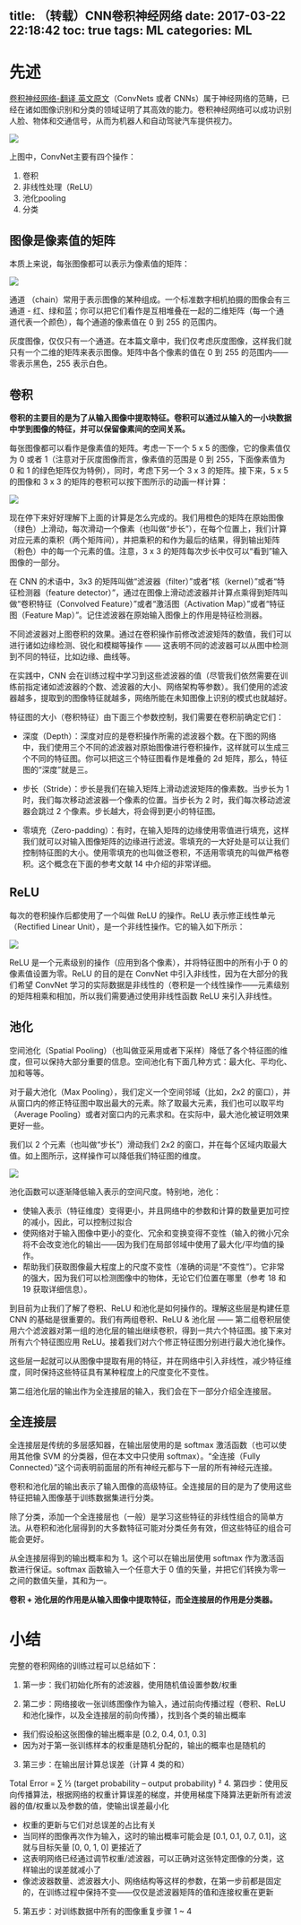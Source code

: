 title: （转载）CNN卷积神经网络
date: 2017-03-22 22:18:42
toc: true
tags: ML
categories: ML
---

# 先述

[卷积神经网络-翻译](https://ujjwalkarn.me/2016/08/11/intuitive-explanation-convnets/)[    英文原文](https://ujjwalkarn.me/2016/08/11/intuitive-explanation-convnets/)（ConvNets 或者 CNNs）属于神经网络的范畴，已经在诸如图像识别和分类的领域证明了其高效的能力。卷积神经网络可以成功识别人脸、物体和交通信号，从而为机器人和自动驾驶汽车提供视力。

![](http://peihao.space/img/article/ml/x3.png)
<!--more-->
上图中，ConvNet主要有四个操作：

1. 卷积
2. 非线性处理（ReLU）
3. 池化pooling
4. 分类


## 图像是像素值的矩阵

本质上来说，每张图像都可以表示为像素值的矩阵：


![](http://peihao.space/img/article/ml/x4.gif)

通道 （chain）常用于表示图像的某种组成。一个标准数字相机拍摄的图像会有三通道 - 红、绿和蓝；你可以把它们看作是互相堆叠在一起的二维矩阵（每一个通道代表一个颜色），每个通道的像素值在 0 到 255 的范围内。

灰度图像，仅仅只有一个通道。在本篇文章中，我们仅考虑灰度图像，这样我们就只有一个二维的矩阵来表示图像。矩阵中各个像素的值在 0 到 255 的范围内——零表示黑色，255 表示白色。

## 卷积

**卷积的主要目的是为了从输入图像中提取特征。卷积可以通过从输入的一小块数据中学到图像的特征，并可以保留像素间的空间关系。**

每张图像都可以看作是像素值的矩阵。考虑一下一个 5 x 5 的图像，它的像素值仅为 0 或者 1（注意对于灰度图像而言，像素值的范围是 0 到 255，下面像素值为 0 和 1 的绿色矩阵仅为特例），同时，考虑下另一个 3 x 3 的矩阵。接下来，5 x 5 的图像和 3 x 3 的矩阵的卷积可以按下图所示的动画一样计算：

![](http://peihao.space/img/article/ml/x2.gif)

现在停下来好好理解下上面的计算是怎么完成的。我们用橙色的矩阵在原始图像（绿色）上滑动，每次滑动一个像素（也叫做“步长”），在每个位置上，我们计算对应元素的乘积（两个矩阵间），并把乘积的和作为最后的结果，得到输出矩阵（粉色）中的每一个元素的值。注意，3 x 3 的矩阵每次步长中仅可以“看到”输入图像的一部分。

在 CNN 的术语中，3x3 的矩阵叫做“滤波器（filter）”或者“核（kernel）”或者“特征检测器（feature detector）”，通过在图像上滑动滤波器并计算点乘得到矩阵叫做“卷积特征（Convolved Feature）”或者“激活图（Activation Map）”或者“特征图（Feature Map）”。记住滤波器在原始输入图像上的作用是特征检测器。

不同滤波器对上图卷积的效果。通过在卷积操作前修改滤波矩阵的数值，我们可以进行诸如边缘检测、锐化和模糊等操作 —— 这表明不同的滤波器可以从图中检测到不同的特征，比如边缘、曲线等。

在实践中，CNN 会在训练过程中学习到这些滤波器的值（尽管我们依然需要在训练前指定诸如滤波器的个数、滤波器的大小、网络架构等参数）。我们使用的滤波器越多，提取到的图像特征就越多，网络所能在未知图像上识别的模式也就越好。

特征图的大小（卷积特征）由下面三个参数控制，我们需要在卷积前确定它们：

- 深度（Depth）：深度对应的是卷积操作所需的滤波器个数。在下图的网络中，我们使用三个不同的滤波器对原始图像进行卷积操作，这样就可以生成三个不同的特征图。你可以把这三个特征图看作是堆叠的 2d 矩阵，那么，特征图的“深度”就是三。

- 步长（Stride）：步长是我们在输入矩阵上滑动滤波矩阵的像素数。当步长为 1 时，我们每次移动滤波器一个像素的位置。当步长为 2 时，我们每次移动滤波器会跳过 2 个像素。步长越大，将会得到更小的特征图。

- 零填充（Zero-padding）：有时，在输入矩阵的边缘使用零值进行填充，这样我们就可以对输入图像矩阵的边缘进行滤波。零填充的一大好处是可以让我们控制特征图的大小。使用零填充的也叫做泛卷积，不适用零填充的叫做严格卷积。这个概念在下面的参考文献 14 中介绍的非常详细。

## ReLU

每次的卷积操作后都使用了一个叫做 ReLU 的操作。ReLU 表示修正线性单元（Rectified Linear Unit），是一个非线性操作。它的输入如下所示：

![](http://peihao.space/img/article/ml/x5.png)

ReLU 是一个元素级别的操作（应用到各个像素），并将特征图中的所有小于 0 的像素值设置为零。ReLU 的目的是在 ConvNet 中引入非线性，因为在大部分的我们希望 ConvNet 学习的实际数据是非线性的（卷积是一个线性操作——元素级别的矩阵相乘和相加，所以我们需要通过使用非线性函数 ReLU 来引入非线性。

## 池化

空间池化（Spatial Pooling）（也叫做亚采用或者下采样）降低了各个特征图的维度，但可以保持大部分重要的信息。空间池化有下面几种方式：最大化、平均化、加和等等。

对于最大池化（Max Pooling），我们定义一个空间邻域（比如，2x2 的窗口），并从窗口内的修正特征图中取出最大的元素。除了取最大元素，我们也可以取平均（Average Pooling）或者对窗口内的元素求和。在实际中，最大池化被证明效果更好一些。

我们以 2 个元素（也叫做“步长”）滑动我们 2x2 的窗口，并在每个区域内取最大值。如上图所示，这样操作可以降低我们特征图的维度。

![](http://peihao.space/img/article/ml/x6.png)

池化函数可以逐渐降低输入表示的空间尺度。特别地，池化：

- 使输入表示（特征维度）变得更小，并且网络中的参数和计算的数量更加可控的减小，因此，可以控制过拟合
- 使网络对于输入图像中更小的变化、冗余和变换变得不变性（输入的微小冗余将不会改变池化的输出——因为我们在局部邻域中使用了最大化/平均值的操作。
- 帮助我们获取图像最大程度上的尺度不变性（准确的词是“不变性”）。它非常的强大，因为我们可以检测图像中的物体，无论它们位置在哪里（参考 18 和 19 获取详细信息）。

到目前为止我们了解了卷积、ReLU 和池化是如何操作的。理解这些层是构建任意 CNN 的基础是很重要的。我们有两组卷积、ReLU & 池化层 —— 第二组卷积层使用六个滤波器对第一组的池化层的输出继续卷积，得到一共六个特征图。接下来对所有六个特征图应用 ReLU。接着我们对六个修正特征图分别进行最大池化操作。

这些层一起就可以从图像中提取有用的特征，并在网络中引入非线性，减少特征维度，同时保持这些特征具有某种程度上的尺度变化不变性。

第二组池化层的输出作为全连接层的输入，我们会在下一部分介绍全连接层。

## 全连接层

全连接层是传统的多层感知器，在输出层使用的是 softmax 激活函数（也可以使用其他像 SVM 的分类器，但在本文中只使用 softmax）。“全连接（Fully Connected）”这个词表明前面层的所有神经元都与下一层的所有神经元连接。

卷积和池化层的输出表示了输入图像的高级特征。全连接层的目的是为了使用这些特征把输入图像基于训练数据集进行分类。

除了分类，添加一个全连接层也（一般）是学习这些特征的非线性组合的简单方法。从卷积和池化层得到的大多数特征可能对分类任务有效，但这些特征的组合可能会更好。

从全连接层得到的输出概率和为 1。这个可以在输出层使用 softmax 作为激活函数进行保证。softmax 函数输入一个任意大于 0 值的矢量，并把它们转换为零一之间的数值矢量，其和为一。

**卷积 + 池化层的作用是从输入图像中提取特征，而全连接层的作用是分类器。**

# 小结

完整的卷积网络的训练过程可以总结如下：

1. 第一步：我们初始化所有的滤波器，使用随机值设置参数/权重

2. 第二步：网络接收一张训练图像作为输入，通过前向传播过程（卷积、ReLU 和池化操作，以及全连接层的前向传播），找到各个类的输出概率

- 我们假设船这张图像的输出概率是 [0.2, 0.4, 0.1, 0.3]
- 因为对于第一张训练样本的权重是随机分配的，输出的概率也是随机的
3. 第三步：在输出层计算总误差（计算 4 类的和）

Total Error = ∑  ½ (target probability – output probability) ²
4. 第四步：使用反向传播算法，根据网络的权重计算误差的梯度，并使用梯度下降算法更新所有滤波器的值/权重以及参数的值，使输出误差最小化

- 权重的更新与它们对总误差的占比有关
- 当同样的图像再次作为输入，这时的输出概率可能会是 [0.1, 0.1, 0.7, 0.1]，这就与目标矢量 [0, 0, 1, 0] 更接近了
- 这表明网络已经通过调节权重/滤波器，可以正确对这张特定图像的分类，这样输出的误差就减小了
- 像滤波器数量、滤波器大小、网络结构等这样的参数，在第一步前都是固定的，在训练过程中保持不变——仅仅是滤波器矩阵的值和连接权重在更新
5. 第五步：对训练数据中所有的图像重复步骤 1 ~ 4
